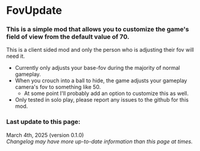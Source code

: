 # FovUpdate

### This is a simple mod that allows you to customize the game's field of view from the default value of 70.

This is a client sided mod and only the person who is adjusting their fov will need it.  

- Currently only adjusts your base-fov during the majority of normal gameplay.  
- When you crouch into a ball to hide, the game adjusts your gameplay camera's fov to something like 50.  
	- At some point I'll probably add an option to customize this as well.  
- Only tested in solo play, please report any issues to the github for this mod.  


### Last update to this page:
March 4th, 2025 (version 0.1.0)  
*Changelog may have more up-to-date information than this page at times.*